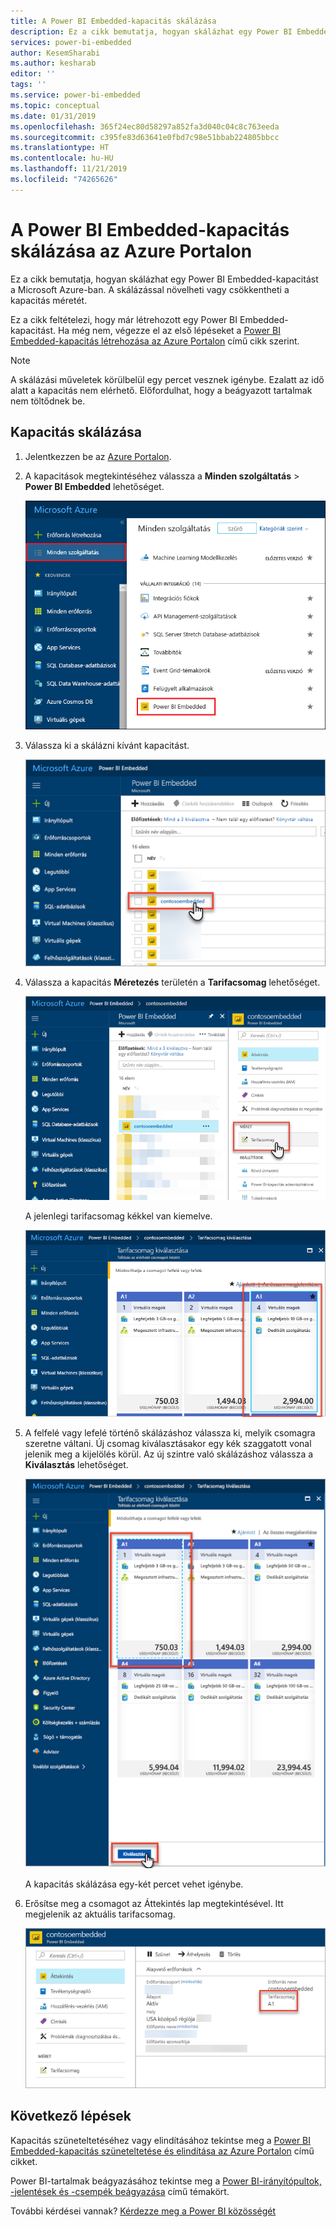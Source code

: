```yaml
---
title: A Power BI Embedded-kapacitás skálázása
description: Ez a cikk bemutatja, hogyan skálázhat egy Power BI Embedded-kapacitást a Microsoft Azure-ban.
services: power-bi-embedded
author: KesemSharabi
ms.author: kesharab
editor: ''
tags: ''
ms.service: power-bi-embedded
ms.topic: conceptual
ms.date: 01/31/2019
ms.openlocfilehash: 365f24ec80d58297a852fa3d040c04c8c763eeda
ms.sourcegitcommit: c395fe83d63641e0fbd7c98e51bbab224805bbcc
ms.translationtype: HT
ms.contentlocale: hu-HU
ms.lasthandoff: 11/21/2019
ms.locfileid: "74265626"
---
```

# <a name="scale-your-power-bi-embedded-capacity-in-the-azure-portal"></a>A Power BI Embedded-kapacitás skálázása az Azure Portalon

Ez a cikk bemutatja, hogyan skálázhat egy Power BI Embedded-kapacitást a Microsoft Azure-ban. A skálázással növelheti vagy csökkentheti a kapacitás méretét.

Ez a cikk feltételezi, hogy már létrehozott egy Power BI Embedded-kapacitást. Ha még nem, végezze el az első lépéseket a [Power BI Embedded-kapacitás létrehozása az Azure Portalon](azure-pbie-create-capacity.md) című cikk szerint.

> [!NOTE]
> A skálázási műveletek körülbelül egy percet vesznek igénybe. Ezalatt az idő alatt a kapacitás nem elérhető. Előfordulhat, hogy a beágyazott tartalmak nem töltődnek be.

## <a name="scale-a-capacity"></a>Kapacitás skálázása

1. Jelentkezzen be az [Azure Portalon](https://portal.azure.com/).

2. A kapacitások megtekintéséhez válassza a **Minden szolgáltatás** > **Power BI Embedded** lehetőséget.

    ![Minden szolgáltatás az Azure Portalon](media/azure-pbie-scale-capacity/azure-portal-more-services.png)

3. Válassza ki a skálázni kívánt kapacitást.

    ![A Power BI Embedded-kapacitások listája az Azure Portalon](media/azure-pbie-scale-capacity/azure-portal-capacity-list.png)

4. Válassza a kapacitás **Méretezés** területén a **Tarifacsomag** lehetőséget.

    ![Tarifacsomag lehetőség a méretezési menüben](media/azure-pbie-scale-capacity/azure-portal-scale-pricing-tier.png)

    A jelenlegi tarifacsomag kékkel van kiemelve.

    ![A kékkel kiemelt jelenlegi tarifacsomag](media/azure-pbie-scale-capacity/azure-portal-current-tier.png)

5. A felfelé vagy lefelé történő skálázáshoz válassza ki, melyik csomagra szeretne váltani. Új csomag kiválasztásakor egy kék szaggatott vonal jelenik meg a kijelölés körül. Az új szintre való skálázáshoz válassza a **Kiválasztás** lehetőséget.

    ![Új csomag kiválasztása](media/azure-pbie-scale-capacity/azure-portal-select-new-tier.png)

    A kapacitás skálázása egy-két percet vehet igénybe.

6. Erősítse meg a csomagot az Áttekintés lap megtekintésével. Itt megjelenik az aktuális tarifacsomag.

    ![Aktuális csomag megerősítése](media/azure-pbie-scale-capacity/azure-portal-confirm-tier.png)

## <a name="next-steps"></a>Következő lépések

Kapacitás szüneteltetéséhez vagy elindításához tekintse meg a [Power BI Embedded-kapacitás szüneteltetése és elindítása az Azure Portalon](azure-pbie-pause-start.md) című cikket.

Power BI-tartalmak beágyazásához tekintse meg a [Power BI-irányítópultok, -jelentések és -csempék beágyazása](https://powerbi.microsoft.com/documentation/powerbi-developer-embedding-content/) című témakört.

További kérdései vannak? [Kérdezze meg a Power BI közösségét](https://community.powerbi.com/)
